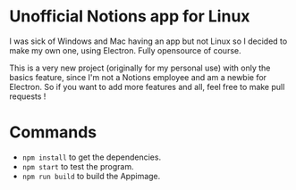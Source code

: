 # Unofficial Notions app for Linux

I was sick of Windows and Mac having an app but not Linux so I decided to make my own one, using Electron. Fully opensource of course.

This is a very new project (originally for my personal use) with only the basics feature, since I'm not a Notions employee and am a newbie for Electron. So if you want to add more features and all, feel free to make pull requests !

# Commands
- `npm install` to get the dependencies.
- `npm start` to test the program.
- `npm run build` to build the Appimage.

